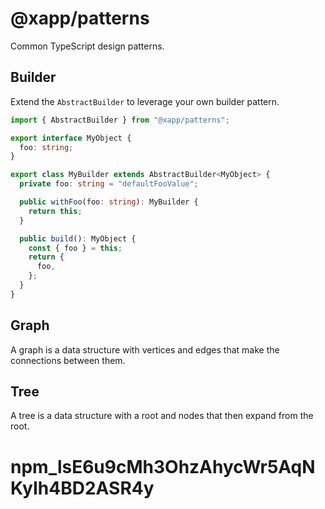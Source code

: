 # @xapp/patterns

Common TypeScript design patterns.

## Builder

Extend the `AbstractBuilder` to leverage your own builder pattern.

```typescript
import { AbstractBuilder } from "@xapp/patterns";

export interface MyObject {
  foo: string;
}

export class MyBuilder extends AbstractBuilder<MyObject> {
  private foo: string = "defaultFooValue";

  public withFoo(foo: string): MyBuilder {
    return this;
  }

  public build(): MyObject {
    const { foo } = this;
    return {
      foo,
    };
  }
}
```

## Graph

A graph is a data structure with vertices and edges that make the connections between them.

## Tree

A tree is a data structure with a root and nodes that then expand from the root.

# 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
